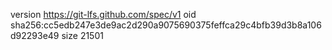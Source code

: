 version https://git-lfs.github.com/spec/v1
oid sha256:cc5edb247e3de9ac2d290a9075690375feffca29c4bfb39d3b8a106d92293e49
size 21501
